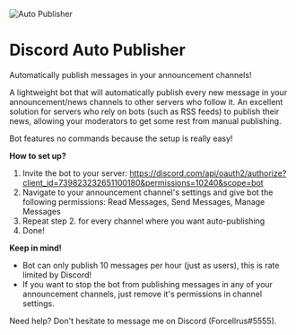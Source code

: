 ![Auto Publisher](https://cdn.discordapp.com/app-icons/739823232651100180/afc7325d445543050505179799e8fb7d.png)
# Discord Auto Publisher
Automatically publish messages in your announcement channels!

A lightweight bot that will automatically publish every new message in your announcement/news channels to other servers who follow it. An excellent solution for servers who rely on bots (such as RSS feeds) to publish their news, allowing your moderators to get some rest from manual publishing.

Bot features no commands because the setup is really easy!

**How to set up?**
1. Invite the bot to your server: https://discord.com/api/oauth2/authorize?client_id=739823232651100180&permissions=10240&scope=bot
2. Navigate to your announcement channel's settings and give bot the following permissions: Read Messages, Send Messages, Manage Messages
3. Repeat step 2. for every channel where you want auto-publishing
4. Done!

**Keep in mind!**
* Bot can only publish 10 messages per hour (just as users), this is rate limited by Discord!
* If you want to stop the bot from publishing messages in any of your announcement channels, just remove it's permissions in channel settings.

Need help? Don't hesitate to message me on Discord (Forcellrus#5555).
